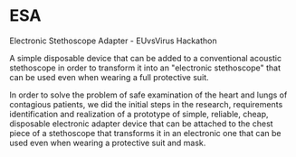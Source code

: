 # ESA
Electronic Stethoscope Adapter  - EUvsVirus Hackathon

A simple disposable device that can be added to a conventional acoustic stethoscope in order to transform it into an "electronic stethoscope" that can be used even when wearing a full protective suit.

In order to solve the problem of safe examination of the heart and lungs of contagious patients, we did the initial steps in the research, requirements identification and realization of a prototype of simple, reliable, cheap, disposable electronic adapter device that can be attached to the chest piece of a stethoscope that transforms it in an electronic one that can be used even when wearing a protective suit and mask.
